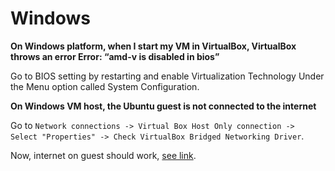 # Windows

**On Windows platform, when I start my VM in VirtualBox, VirtualBox throws an error Error: “amd-v is disabled in bios”**

Go to BIOS setting by restarting and enable Virtualization Technology Under the Menu option called System Configuration.

**On Windows VM host, the Ubuntu guest is not connected to the internet**

Go to ```Network connections -> Virtual Box Host Only connection -> Select "Properties" -> Check VirtualBox Bridged Networking Driver```.

Now, internet on guest should work, [see link](
http://stackoverflow.com/questions/35375/internet-access-in-ubuntu-on-virtualbox).
